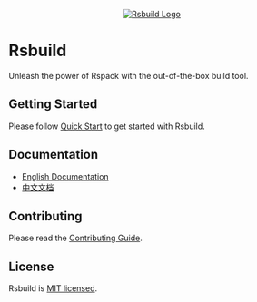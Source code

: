 <p align="center">
  <a href="https://rsbuild.dev" target="blank"><img src="https://github.com/web-infra-dev/rsbuild/assets/7237365/84abc13e-b620-468f-a90b-dbf28e7e9427" alt="Rsbuild Logo" /></a>
</p>

# Rsbuild

Unleash the power of Rspack with the out-of-the-box build tool.

## Getting Started

Please follow [Quick Start](https://rsbuild.dev/guides/get-started/quick-start) to get started with Rsbuild.

## Documentation

- [English Documentation](https://rsbuild.dev/)
- [中文文档](https://rsbuild.dev/zh)

## Contributing

Please read the [Contributing Guide](https://github.com/web-infra-dev/rsbuild/blob/main/CONTRIBUTING.md).

## License

Rsbuild is [MIT licensed](https://github.com/web-infra-dev/rsbuild/blob/main/LICENSE).
